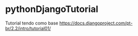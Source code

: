 # pythonDjangoTutorial

Tutorial tendo como base https://docs.djangoproject.com/pt-br/2.2/intro/tutorial01/
